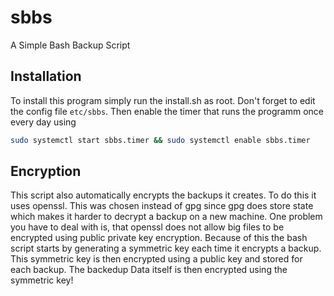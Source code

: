 # sbbs
A Simple Bash Backup Script

## Installation
To install this program simply run the install.sh as root.
Don't forget to edit the config file `etc/sbbs`.
Then enable the timer that runs the programm once every day using
```bash
sudo systemctl start sbbs.timer && sudo systemctl enable sbbs.timer
```


## Encryption
This script also automatically encrypts the backups it creates. To do this it
uses openssl. This was chosen instead of gpg since gpg does store state which
makes it harder to decrypt a backup on a new machine. One problem you have to
deal with is, that openssl does not allow big files to be encrypted using
public private key encryption. Because of this the bash script starts by
generating a symmetric key each time it encrypts a backup. This symmetric key
is then encrypted using a public key and stored for each backup. The backedup
Data itself is then encrypted using the symmetric key!


